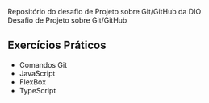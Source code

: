 Repositório do desafio de Projeto sobre Git/GitHub da DIO <br>
Desafio de Projeto sobre Git/GitHub

## Exercícios Práticos
- Comandos Git
- JavaScript
- FlexBox
- TypeScript
